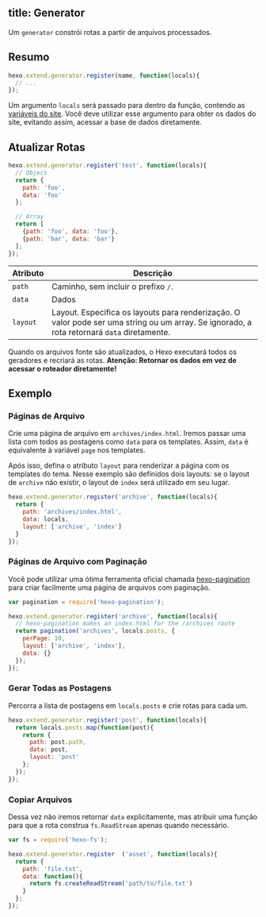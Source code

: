 title: Generator
---

Um `generator` constrói rotas a partir de arquivos processados.

## Resumo

``` js
hexo.extend.generator.register(name, function(locals){
  // ...
});
```

Um argumento `locals` será passado para dentro da função, contendo as [variáveis do site](../docs/variables.html#Variaveis-do-Site). Você deve utilizar esse argumento para obter os dados do site, evitando assim, acessar a base de dados diretamente.

## Atualizar Rotas

``` js
hexo.extend.generator.register('test', function(locals){
  // Object
  return {
    path: 'foo',
    data: 'foo'
  };

  // Array
  return [
    {path: 'foo', data: 'foo'},
    {path: 'bar', data: 'bar'}
  ];
});
```

Atributo | Descrição
--- | ---
`path` | Caminho, sem incluir o prefixo `/`.
`data` | Dados
`layout` | Layout. Especifica os layouts para renderização. O valor pode ser uma string ou um array. Se ignorado, a rota retornará `data` diretamente.

Quando os arquivos fonte são atualizados, o Hexo executará todos os geradores e recriará as rotas. **Atenção: Retornar os dados em vez de acessar o roteador diretamente!**

## Exemplo

### Páginas de Arquivo

Crie uma página de arquivo em `archives/index.html`. Iremos passar uma lista com todos as postagens como `data` para os templates. Assim, `data` é equivalente à variável `page` nos templates.

Após isso, defina o atributo `layout` para renderizar a página com os templates do tema. Nesse exemplo são definidos dois layouts: se o layout de `archive` não existir, o layout de `index` será utilizado em seu lugar.

``` js
hexo.extend.generator.register('archive', function(locals){
  return {
    path: 'archives/index.html',
    data: locals,
    layout: ['archive', 'index']
  }
});
```

### Páginas de Arquivo com Paginação

Você pode utilizar uma ótima ferramenta oficial chamada [hexo-pagination] para criar facilmente uma página de arquivos com paginação.

``` js
var pagination = require('hexo-pagination');

hexo.extend.generator.register('archive', function(locals){
  // hexo-pagination makes an index.html for the /archives route
  return pagination('archives', locals.posts, {
    perPage: 10,
    layout: ['archive', 'index'],
    data: {}
  });
});
```

### Gerar Todas as Postagens

Percorra a lista de postagens em `locals.posts` e crie rotas para cada um.

``` js
hexo.extend.generator.register('post', function(locals){
  return locals.posts.map(function(post){
    return {
      path: post.path,
      data: post,
      layout: 'post'
    };
  });
});
```

### Copiar Arquivos

Dessa vez não iremos retornar `data` explicitamente, mas atribuir uma função para que a rota construa `fs.ReadStream` apenas quando necessário.

``` js
var fs = require('hexo-fs');

hexo.extend.generator.register  ('asset', function(locals){
  return {
    path: 'file.txt',
    data: function(){
      return fs.createReadStream('path/to/file.txt')
    }
  };
});
```

[hexo-pagination]: https://github.com/hexojs/hexo-pagination
